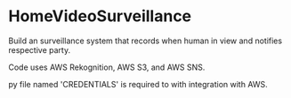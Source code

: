 # HomeVideoSurveillance
Build an surveillance system that records when human in view and notifies respective party.

Code uses AWS Rekognition, AWS S3, and AWS SNS.

py file named 'CREDENTIALS' is required to with integration with AWS.


